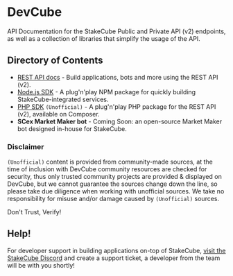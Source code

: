 # DevCube
API Documentation for the StakeCube Public and Private API (v2) endpoints, as well as a collection of libraries that simplify the usage of the API.
 
## Directory of Contents
- [REST API docs](https://github.com/stakecube/DevCube/blob/master/rest-api/README.md) - Build applications, bots and more using the REST API (v2).
- [Node.js SDK](https://github.com/stakecube/StakeCube-Node-SDK) - A plug'n'play NPM package for quickly building StakeCube-integrated services.
- [PHP SDK](https://github.com/weoka/StakeCube-PHP-SDK) `(Unofficial)` - A plug'n'play PHP package for the REST API (v2), available on Composer.
- **SCex Market Maker bot** - Coming Soon: an open-source Market Maker bot designed in-house for StakeCube.

### Disclaimer
`(Unofficial)` content is provided from community-made sources, at the time of inclusion with DevCube community resources are checked for security, thus only trusted community projects are provided & displayed on DevCube, but we cannot guarantee the sources change down the line, so please take due diligence when working with unofficial sources. We take no responsibility for misuse and/or damage caused by `(Unofficial)` sources.

Don't Trust, Verify!

## Help!
For developer support in building applications on-top of StakeCube, [visit the StakeCube Discord](https://discord.gg/buBjVpy) and create a support ticket, a developer from the team will be with you shortly!
